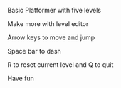 Basic Platformer with five levels
 
Make more with level editor

Arrow keys to move and jump

Space bar to dash

R to reset current level and Q to quit

Have fun
